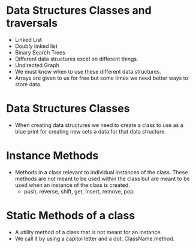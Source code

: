 # Data Structures Classes and traversals
- Linked List
- Doubly linked list
- Binary Search Trees
- Different data structures excel on different things.
- Undirected Graph
- We must know when to use these different data structures.
- Arrays are given to us for free but some times we need better ways to store data.

# Data Structures Classes
- When creating data structures we need to create a class to use as a blue print for creating new sets a data for that data structure.

# Instance Methods
- Methods in a class relevant to individual instances of the class. These methods are not meant to be used within the class but are meant to be used when an instance of the class is created.
    - push, reverse, shift, get, insert, remove, pop.

# Static Methods of a class
- A utility method of a class that is not meant for an instance. 
- We call it by using a capitol letter and a dot. ClassName.method. 